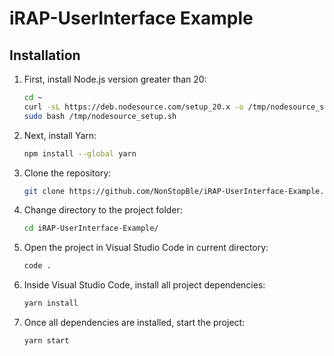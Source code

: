 # iRAP-UserInterface Example 

## Installation

1. First, install Node.js version greater than 20:

    ```bash
    cd ~
    curl -sL https://deb.nodesource.com/setup_20.x -o /tmp/nodesource_setup.sh
    sudo bash /tmp/nodesource_setup.sh
    ```

2. Next, install Yarn:
    ```bash
    npm install --global yarn
    ```
3. Clone the repository:
    ```bash
    git clone https://github.com/NonStopBle/iRAP-UserInterface-Example.git
    ```

4. Change directory to the project folder:
    ```bash
    cd iRAP-UserInterface-Example/
    ```
5. Open the project in Visual Studio Code in current directory:
    ```bash
    code .
    ```

6. Inside Visual Studio Code, install all project dependencies:
    ```bash
    yarn install
    ```

7. Once all dependencies are installed, start the project:
    ```bash
    yarn start
    ```
